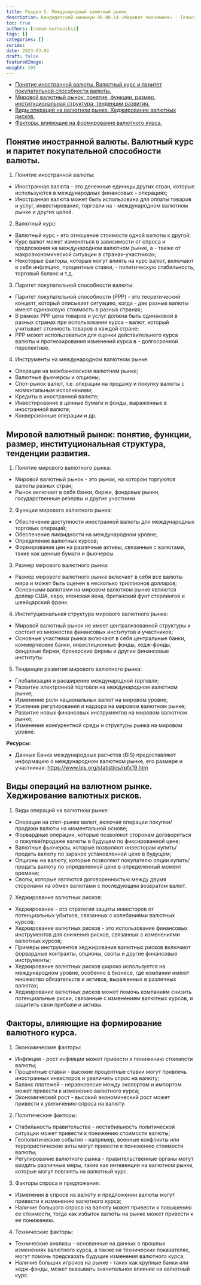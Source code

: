 ```yaml
---
title: Раздел 5. Международный валютный рынок
description: Кандидатский минимум 08.00.14 «Мировая экономика» - Тезисы ответов
toc: true
authors: [roman-kurnovskii]
tags: []
categories: []
series:
date: 2023-03-02
draft: false
featuredImage:
weight: 105
---
```



- [Понятие иностранной валюты. Валютный курс и паритет покупательной способности валюты.](#понятие-иностранной-валюты-валютный-курс-и-паритет-покупательной-способности-валюты)
- [Мировой валютный рынок: понятие, функции, размер, институциональная структура, тенденции развития.](#мировой-валютный-рынок-понятие-функции-размер-институциональная-структура-тенденции-развития)
- [Виды операций на валютном рынке. Хеджирование валютных рисков.](#виды-операций-на-валютном-рынке-хеджирование-валютных-рисков)
- [Факторы, влияющие на формирование валютного курса.](#факторы-влияющие-на-формирование-валютного-курса)


## Понятие иностранной валюты. Валютный курс и паритет покупательной способности валюты.

1. Понятие иностранной валюты:
- Иностранная валюта - это денежные единицы других стран, которые используются в международных финансовых - операциях;
- Иностранная валюта может быть использована для оплаты товаров и услуг, инвестирования, торговли на - международном валютном рынке и других целей.

2. Валютный курс:
- Валютный курс - это отношение стоимости одной валюты к другой;
- Курс валют может изменяться в зависимости от спроса и предложения на международном валютном рынке, а - также от макроэкономической ситуации в странах-участниках;
- Некоторые факторы, которые могут влиять на курс валют, включают в себя инфляцию, процентные ставки, - политическую стабильность, торговый баланс и т.д.

3. Паритет покупательной способности валюты:
- Паритет покупательной способности (PPP) - это теоретический концепт, который описывает ситуацию, когда - две разные валюты имеют одинаковую стоимость в разных странах;
- В рамках PPP цена товаров и услуг должна быть одинаковой в разных странах при использовании курса - валют, который учитывает стоимость товаров в каждой стране;
- PPP может использоваться для оценки действительного курса валюты и прогнозирования изменений курса в - долгосрочной перспективе.

4. Инструменты на международном валютном рынке:
- Операции на межбанковском валютном рынке;
- Валютные фьючерсы и опционы;
- Спот-рынок валют, т.е. операции на продажу и покупку валюты с моментальным исполнением;
- Кредиты в иностранной валюте;
- Инвестирование в ценные бумаги и фонды, выраженные в иностранной валюте;
- Конверсионные операции и др.

## Мировой валютный рынок: понятие, функции, размер, институциональная структура, тенденции развития.

1. Понятие мирового валютного рынка:
- Мировой валютный рынок - это рынок, на котором торгуются валюты разных стран;
- Рынок включает в себя банки, биржи, фондовые рынки, государственные резервы и другие участники.

2. Функции мирового валютного рынка:
- Обеспечение доступности иностранной валюты для международных торговых операций;
- Обеспечение ликвидности на международном уровне;
- Определение валютных курсов;
- Формирование цен на различные активы, связанные с валютами, такие как ценные бумаги и фьючерсы.

3. Размер мирового валютного рынка:
- Размер мирового валютного рынка включает в себя все валюты мира и может быть оценен в несколько триллионов долларов;
- Основными валютами на мировом валютном рынке являются доллар США, евро, японская йена, британский фунт стерлингов и швейцарский франк.

4. Институциональная структура мирового валютного рынка:
- Мировой валютный рынок не имеет централизованной структуры и состоит из множества финансовых институтов и участников;
- Основные участники рынка включают в себя центральные банки, коммерческие банки, инвестиционные фонды, хедж-фонды, фондовые биржи, брокерские фирмы и другие финансовые институты.

5. Тенденции развития мирового валютного рынка:
- Глобализация и расширение международной торговли;
- Развитие электронной торговли на международном валютном рынке;
- Изменение роли национальных валют на мировом уровне;
- Усиление регулирования и надзора на мировом валютном рынке;
- Развитие новых финансовых инструментов на мировом валютном рынке;
- Изменение конкурентной среды и структуры рынка на мировом уровне.

**Ресурсы:**

- Данные Банка международных расчетов (BIS) предоставляют информацию о международном валютном рынке, его размере и участниках: https://www.bis.org/statistics/rpfx19.htm

## Виды операций на валютном рынке. Хеджирование валютных рисков.

1. Виды операций на валютном рынке:
- Операции на спот-рынке валют, включая операции покупки/продажи валюты на моментальной основе;
- Форвардные операции, которые позволяют сторонам договориться о покупке/продаже валюты в будущем по фиксированной цене;
- Валютные фьючерсы, которые позволяют инвесторам купить/продать валюту по заранее установленной цене в будущем;
- Опционы на валюту, которые позволяют покупателю опции купить/продать валюту по определенной цене в определенный момент времени;
- Свопы, которые являются договоренностью между двумя сторонами на обмен валютами с последующим возвратом валют.

2. Хеджирование валютных рисков:
- Хеджирование - это стратегия защиты инвесторов от потенциальных убытков, связанных с колебаниями валютных курсов;
- Хеджирование валютных рисков - это использование финансовых инструментов для снижения рисков, связанных с изменениями валютных курсов;
- Примеры инструментов хеджирования валютных рисков включают форвардные контракты, опционы, свопы и другие финансовые инструменты;
- Хеджирование валютных рисков широко используется на международном уровне, особенно в бизнесе, где компании имеют множество обязательств и активов, выраженных в различных валютах;
- Хеджирование валютных рисков может помочь компаниям снизить потенциальные риски, связанные с изменением валютных курсов, и защитить свои прибыли и активы.

## Факторы, влияющие на формирование валютного курса.

1. Экономические факторы:
- Инфляция - рост инфляции может привести к понижению стоимости валюты;
- Процентные ставки - высокие процентные ставки могут привлечь иностранных инвесторов и увеличить спрос на валюту;
- Баланс платежей - неравновесие между экспортом и импортом может привести к изменению валютного курса;
- Экономический рост - высокий экономический рост может привести к увеличению спроса на валюту.

2. Политические факторы:
- Стабильность правительства - нестабильность политической ситуации может привести к понижению стоимости валюты;
- Геополитические события - например, военные конфликты или террористические акты могут привести к понижению стоимости валюты;
- Регулирование валютного рынка - правительственные органы могут вводить различные меры, такие как интевенции на валютном рынке, которые могут повлиять на валютный курс.

3. Факторы спроса и предложения:
- Изменения в спросе на валюту и предложении валюты могут привести к изменению валютного курса;
- Наличие большого спроса на валюту может привести к повышению ее стоимости, тогда как избыток валюты на рынке может привести к ее понижению.

4. Технические факторы:
- Технические анализы - основанные на данных о прошлых изменениях валютного курса, а также на технических показателях, могут помочь предсказать будущие изменения валютного курса;
- Наличие больших игроков на рынке - таких как крупные банки или хедж-фонды, может оказывать значительное влияние на валютный курс.
